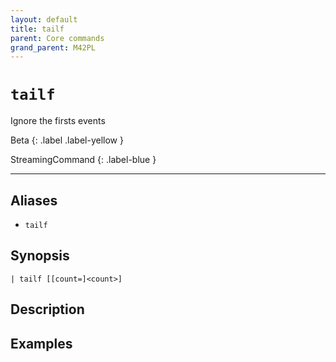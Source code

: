 ```yaml
---
layout: default
title: tailf
parent: Core commands
grand_parent: M42PL
---
```


# `tailf`

Ignore the firsts events

Beta
{: .label .label-yellow }

StreamingCommand
{: .label-blue }

---


## Aliases

* `tailf`

## Synopsis

```shell
| tailf [[count=]<count>]
```

## Description

## Examples

